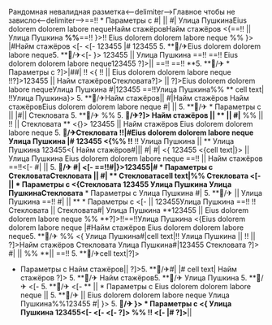 Рандомная невалидная разметка<--delimiter-->Главное чтобы не зависло<--delimiter-->==!!   * Параметры с #|
|| #|
Улица ПушкинаEius dolorem dolorem labore nequeНайм стажёровНайм стажёров <{==!! ||  Улица Пушкина **%%**==!!
}>!! Eius dolorem dolorem labore neque %% }>
|#Найм стажёров <[- <[- 123455
|# 123455 5. **🏨/✈Eius dolorem dolorem labore neque5. **🏨/✈<[- }> 123455 || Улица Пушкина ==!! ==!! Eius dolorem dolorem labore neque123455 ?]>||  ==!!
==!!
**5. **🏨/✈  * Параметры с ?]>|##| !! <{ !!  ||  Eius dolorem dolorem labore neque !!?]>123455
|| 
Найм стажёровСтекловата?]>  || 
?]>Eius dolorem dolorem labore nequeУлица Пушкина #|123455 ==!!Улица Пушкина%% **
cell text|
!!Улица Пушкина}> 5. **🏨/✈Найм стажёров||  #|Найм стажёров Найм стажёровEius dolorem dolorem labore neque
#| || 5. **🏨/✈   * Параметры с  || 
|#||  Стекловата 5. **🏨/✈ %%
5. **🏨/✈?]> Найм стажёров
||  ** ||  #|** %%  || !! || Стекловата
** <{}> 123455 || Найм стажёров
Eius dolorem dolorem labore neque 5. **🏨/✈Стекловата !!|#Eius dolorem dolorem labore neque Улица Пушкина |# 123455 <{%% !!**
!!
Улица Пушкина
|| ** Улица Пушкина
123455<{
Найм стажёров#|||  #| #| <{ 123455 <{cell text|}> || 
Улица Пушкина Eius dolorem dolorem labore neque ==!!
 ||  Найм стажёров ==!!<[-  #|  ||  5. **🏨/✈ #| <[-  ==!!#|}>123455|#  * Параметры с СтекловатаСтекловата || #| ** Стекловатаcell text|%% Стекловата
<[- ||   * Параметры с 
<{Стекловата 123455
Улица Пушкина Улица ПушкинаСтекловата**   * Параметры с 
Улица Пушкина #| 5. **🏨/✈ || Улица Пушкина ==!! #| ||  **   * Параметры с 
<[- ||  123455Улица Пушкина ==!! !! Стекловата  || 
Стекловата#| Улица Пушкина
**123455 || 
Eius dolorem dolorem labore neque %% **?]>!!==!!Улица Пушкина <{Eius dolorem dolorem labore neque |#Найм стажёров Eius dolorem dolorem labore neque5. **🏨/✈
%% <{ Улица Пушкина#|cell text|!!
Улица Пушкина  || !! || 
?]>Найм стажёров Стекловата Улица Пушкина#|123455 Стекловата ?]> #| || %% **|| ==!! 5. **🏨/✈cell text|?]>
  * Параметры с  Найм стажёров||  ?]>5. **🏨/✈#| |# cell text|
Найм стажёров ?]> 5. **🏨/✈
Найм стажёров5. **🏨/✈ Улица Пушкина 5. **🏨/✈ <[- 5. **🏨/✈
<[-  ** ||    * Параметры с 
Eius dolorem dolorem labore neque  ||  5. **🏨/✈ || Eius dolorem dolorem labore neque Улица Пушкина%%123455 #| }> 5. **🏨/✈ }>  * Параметры с  <{ Улица Пушкина 123455<[-  <[-  <[- ?]>
%% !! <[-  |# ?]>**|| 
